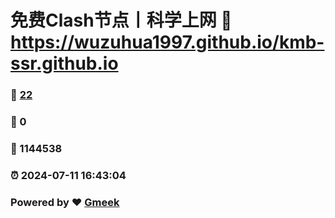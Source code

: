 # 免费Clash节点丨科学上网 :link: https://wuzuhua1997.github.io/kmb-ssr.github.io 
### :page_facing_up: [22](https://wuzuhua1997.github.io/kmb-ssr.github.io/tag.html) 
### :speech_balloon: 0 
### :hibiscus: 1144538 
### :alarm_clock: 2024-07-11 16:43:04 
### Powered by :heart: [Gmeek](https://github.com/Meekdai/Gmeek)
